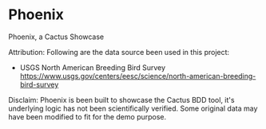 # Phoenix
Phoenix, a Cactus Showcase


Attribution:
Following are the data source been used in this project:
* USGS North American Breeding Bird Survey https://www.usgs.gov/centers/eesc/science/north-american-breeding-bird-survey

Disclaim: Phoenix is been built to showcase the Cactus BDD tool, it's underlying logic has not been scientifically verified. Some original data may have been modified to fit for the demo purpose.
